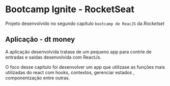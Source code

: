 # Bootcamp Ignite - RocketSeat

Projeto desenvolvido no segundo capítulo `bootcamp de ReacJS` da _Rocketset_

## Aplicação - dt money

A aplicação desenvolvida tratase de um pequeno app para contrle de entradas e saidas desenvolvida com ReactJs.

O foco desse capitulo foi desenvolver um app que utilizase as funções mais utilizadas do react com hooks, contextos, gerenciar estados , componentzação entre outras.
